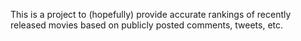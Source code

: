 This is a project to (hopefully) provide accurate rankings of recently released movies based on publicly posted comments, tweets, etc.
